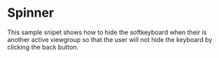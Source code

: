 # Spinner

This sample snipet shows how to hide the softkeyboard when their is 
another active viewgroup so that the user will not hide the keyboard
by clicking the back button. 
